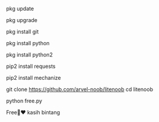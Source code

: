 pkg update 

pkg upgrade 

pkg install git 

pkg install python 

pkg install python2 

pip2 install requests

pip2 install mechanize 

git clone https://github.com/arvel-noob/litenoob
cd litenoob

python free.py

Free🥰❤️ kasih bintang
